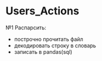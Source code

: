 # Users_Actions
№1 Распарсить:
- построчно прочитать файл
- декодировать строку в словарь
- записать в pandas(sql)
